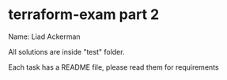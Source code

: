 # terraform-exam part 2

Name: Liad Ackerman

All solutions are inside "test" folder.

Each task has a README file, please read them for requirements 
